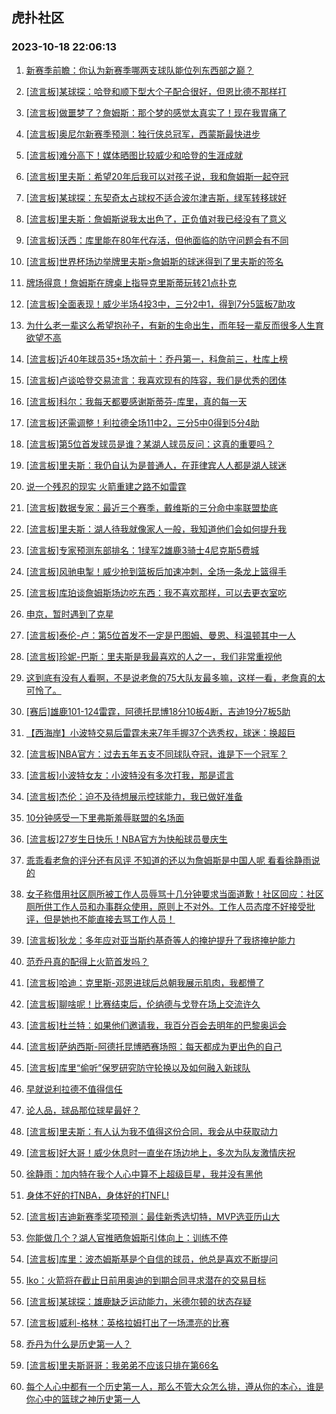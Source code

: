 ## 虎扑社区 
### 2023-10-18 22:06:13

1. [新赛季前瞻：你认为新赛季哪两支球队能位列东西部之巅？](https://bbs.hupu.com/62528681.html)

2. [[流言板]某球探：哈登和顺下型大个子配合很好，但恩比德不那样打](https://bbs.hupu.com/62528689.html)

3. [[流言板]做噩梦了？詹姆斯：那个梦的感觉太真实了！现在我胃痛了](https://bbs.hupu.com/62530405.html)

4. [[流言板]奥尼尔新赛季预测：独行侠总冠军，西蒙斯最快进步](https://bbs.hupu.com/62525579.html)

5. [[流言板]难分高下！媒体晒图比较威少和哈登的生涯成就](https://bbs.hupu.com/62527790.html)

6. [[流言板]里夫斯：希望20年后我可以对孩子说，我和詹姆斯一起夺冠](https://bbs.hupu.com/62526348.html)

7. [[流言板]某球探：东契奇太占球权不适合波尔津吉斯，绿军转移球好](https://bbs.hupu.com/62528938.html)

8. [[流言板]里夫斯：詹姆斯说我太出色了，正负值对我已经没有了意义](https://bbs.hupu.com/62530022.html)

9. [[流言板]沃西：库里能在80年代存活，但他面临的防守问题会有不同](https://bbs.hupu.com/62527433.html)

10. [[流言板]世界杯场边举牌里夫斯>詹姆斯的球迷得到了里夫斯的签名](https://bbs.hupu.com/62530246.html)

11. [牌场得意！詹姆斯在牌桌上指导克里斯蒂玩转21点扑克](https://bbs.hupu.com/62529889.html)

12. [[流言板]全面表现！威少半场4投3中，三分2中1，得到7分5篮板7助攻](https://bbs.hupu.com/62525441.html)

13. [为什么老一辈这么希望抱孙子，有新的生命出生，而年轻一辈反而很多人生育欲望不高](https://bbs.hupu.com/62524240.html)

14. [[流言板]近40年球员35+场次前十：乔丹第一，科詹前三，杜库上榜](https://bbs.hupu.com/62527067.html)

15. [[流言板]卢谈哈登交易流言：我喜欢现有的阵容，我们是优秀的团体](https://bbs.hupu.com/62529234.html)

16. [[流言板]科尔：我每天都要感谢斯蒂芬-库里，真的每一天](https://bbs.hupu.com/62524205.html)

17. [[流言板]还需调整！利拉德全场11中2，三分5中0得到5分4助](https://bbs.hupu.com/62524158.html)

18. [[流言板]第5位首发球员是谁？某湖人球员反问：这真的重要吗？](https://bbs.hupu.com/62526550.html)

19. [[流言板]里夫斯：我仍自认为是普通人，在菲律宾人人都是湖人球迷](https://bbs.hupu.com/62530522.html)

20. [说一个残忍的现实 火箭重建之路不如雷霆](https://bbs.hupu.com/62529483.html)

21. [[流言板]数据专家：最近三个赛季，戴维斯的三分命中率联盟垫底](https://bbs.hupu.com/62530937.html)

22. [[流言板]里夫斯：湖人待我就像家人一般，我知道他们会如何提升我](https://bbs.hupu.com/62526467.html)

23. [[流言板]专家预测东部排名：1绿军2雄鹿3骑士4尼克斯5费城](https://bbs.hupu.com/62528358.html)

24. [[流言板]风驰电掣！威少抢到篮板后加速冲刺，全场一条龙上篮得手](https://bbs.hupu.com/62525193.html)

25. [[流言板]库珀谈詹姆斯场边吃东西：我不喜欢那样，可以去更衣室吃](https://bbs.hupu.com/62523233.html)

26. [申京，暂时遇到了克星](https://bbs.hupu.com/62528705.html)

27. [[流言板]泰伦-卢：第5位首发不一定是巴图姆、曼恩、科温顿其中一人](https://bbs.hupu.com/62526415.html)

28. [[流言板]珍妮-巴斯：里夫斯是我最喜欢的人之一，我们非常重视他](https://bbs.hupu.com/62530668.html)

29. [这到底有没有人看啊，不是说老詹的75大队友最多嘛，这样一看，老詹真的太可怜了。](https://bbs.hupu.com/62530531.html)

30. [[赛后]雄鹿101-124雷霆，阿德托昆博18分10板4断，吉迪19分7板5助](https://bbs.hupu.com/62524112.html)

31. [【西海岸】小波特交易后雷霆未来7年手握37个选秀权，球迷：换超巨](https://bbs.hupu.com/62525164.html)

32. [[流言板]NBA官方：过去五年五支不同球队夺冠，谁是下一个冠军？](https://bbs.hupu.com/62523080.html)

33. [[流言板]小波特女友：小波特没有多次打我，那是谎言](https://bbs.hupu.com/62522476.html)

34. [[流言板]杰伦：迫不及待想展示控球能力，我已做好准备](https://bbs.hupu.com/62525080.html)

35. [10分钟感受一下里弗斯羞辱联盟的名场面](https://bbs.hupu.com/62522921.html)

36. [[流言板]27岁生日快乐！NBA官方为快船球员曼庆生](https://bbs.hupu.com/62530411.html)

37. [乖乖看老詹的评分还有风评 不知道的还以为詹姆斯是中国人呢  看看徐静雨说的](https://bbs.hupu.com/62529176.html)

38. [女子称借用社区厕所被工作人员辱骂十几分钟要求当面道歉！社区回应：社区厕所供工作人员和办事群众使用，原则上不对外。工作人员态度不好接受批评，但是她也不能直接去骂工作人员！](https://bbs.hupu.com/62529009.html)

39. [[流言板]狄龙：多年应对亚当斯约基奇等人的掩护提升了我挤掩护能力](https://bbs.hupu.com/62530593.html)

40. [范乔丹真的配得上火箭首发吗？](https://bbs.hupu.com/62529760.html)

41. [[流言板]哈迪：克里斯-邓恩进球后总朝我展示肌肉，我都懵了](https://bbs.hupu.com/62529771.html)

42. [[流言板]聊啥呢！比赛结束后，伦纳德与戈登在场上交流许久](https://bbs.hupu.com/62526255.html)

43. [[流言板]杜兰特：如果他们邀请我，我百分百会去明年的巴黎奥运会](https://bbs.hupu.com/62521781.html)

44. [[流言板]萨纳西斯-阿德托昆博晒赛场照：每天都成为更出色的自己](https://bbs.hupu.com/62529957.html)

45. [[流言板]库里“偷听”保罗研究防守轮换以及如何融入新球队](https://bbs.hupu.com/62528813.html)

46. [早就说利拉德不值得信任](https://bbs.hupu.com/62529719.html)

47. [论人品，球品那位球星最好？](https://bbs.hupu.com/62530499.html)

48. [[流言板]里夫斯：有人认为我不值得这份合同，我会从中获取动力](https://bbs.hupu.com/62531121.html)

49. [[流言板]好大哥！威少休息时一直坐在场边地上，多次为队友激情庆祝](https://bbs.hupu.com/62526172.html)

50. [徐静雨：加内特在我个人心中算不上超级巨星，我并没有黑他](https://bbs.hupu.com/62528257.html)

51. [身体不好的打NBA，身体好的打NFL!](https://bbs.hupu.com/62521907.html)

52. [[流言板]吉迪新赛季奖项预测：最佳新秀选切特，MVP选亚历山大](https://bbs.hupu.com/62531050.html)

53. [你能做几个？湖人官推晒詹姆斯引体向上：训练不停](https://bbs.hupu.com/62521891.html)

54. [[流言板]库里：波杰姆斯基是个自信的球员，他总是喜欢不断提问](https://bbs.hupu.com/62530468.html)

55. [Iko：火箭将在截止日前用奥迪的到期合同寻求潜在的交易目标](https://bbs.hupu.com/62530153.html)

56. [[流言板]某球探：雄鹿缺乏运动能力，米德尔顿的状态存疑](https://bbs.hupu.com/62529376.html)

57. [[流言板]威利-格林：英格拉姆打出了一场漂亮的比赛](https://bbs.hupu.com/62530010.html)

58. [乔丹为什么是历史第一人？](https://bbs.hupu.com/62529880.html)

59. [[流言板]里夫斯哥哥：我弟弟不应该只排在第66名](https://bbs.hupu.com/62523467.html)

60. [每个人心中都有一个历史第一人，那么不管大众怎么排，遵从你的本心，谁是你心中的篮球之神历史第一人](https://bbs.hupu.com/62529977.html)

